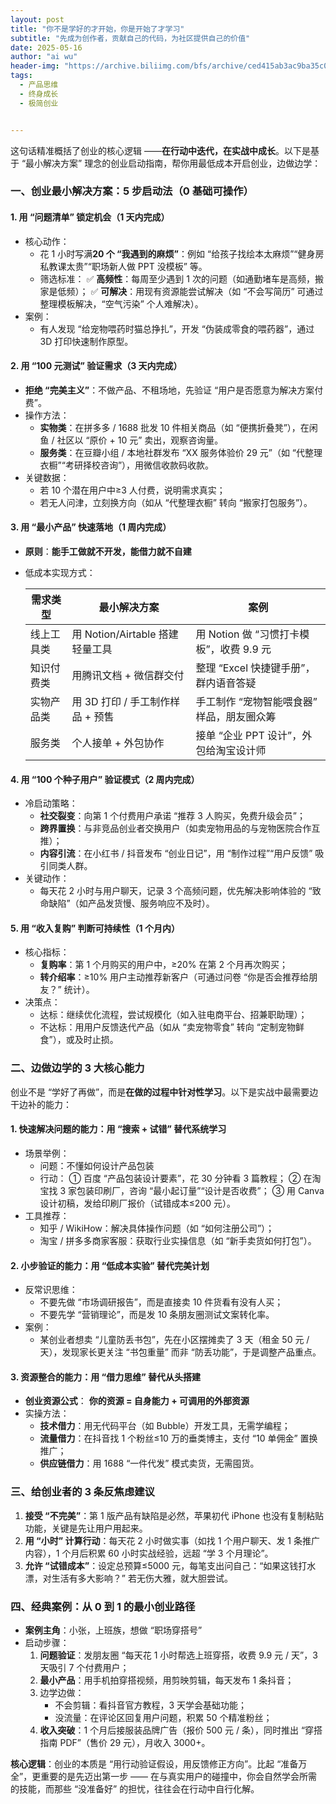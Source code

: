```yaml
---
layout: post
title: "你不是学好的才开始，你是开始了才学习"
subtitle: "先成为创作者，贡献自己的代码，为社区提供自己的价值"
date: 2025-05-16
author: "ai wu"
header-img: "https://archive.biliimg.com/bfs/archive/ced415ab3ac9ba35c050e32dffe15f8197db9ec8.png"
tags:
  - 产品思维
  - 终身成长
  - 极简创业


---
```


这句话精准概括了创业的核心逻辑 ——**在行动中迭代，在实战中成长**。以下是基于 “最小解决方案” 理念的创业启动指南，帮你用最低成本开启创业，边做边学：

### **一、创业最小解决方案：5 步启动法（0 基础可操作）**

#### **1. 用 “问题清单” 锁定机会（1 天内完成）**

- 核心动作：
  - 花 1 小时写满**20 个 “我遇到的麻烦”**：例如 “给孩子找绘本太麻烦”“健身房私教课太贵”“职场新人做 PPT 没模板” 等。
  - 筛选标准：
    ✅ **高频性**：每周至少遇到 1 次的问题（如通勤堵车是高频，搬家是低频）；
    ✅ **可解决**：用现有资源能尝试解决（如 “不会写简历” 可通过整理模板解决，“空气污染” 个人难解决）。
- 案例：
  - 有人发现 “给宠物喂药时猫总挣扎”，开发 “伪装成零食的喂药器”，通过 3D 打印快速制作原型。

#### **2. 用 “100 元测试” 验证需求（3 天内完成）**

- **拒绝 “完美主义”**：不做产品、不租场地，先验证 “用户是否愿意为解决方案付费”。
- 操作方法：
  - **实物类**：在拼多多 / 1688 批发 10 件相关商品（如 “便携折叠凳”），在闲鱼 / 社区以 “原价 + 10 元” 卖出，观察咨询量。
  - **服务类**：在豆瓣小组 / 本地社群发布 “XX 服务体验价 29 元”（如 “代整理衣橱”“考研择校咨询”），用微信收款码收款。
- 关键数据：
  - 若 10 个潜在用户中≥3 人付费，说明需求真实；
  - 若无人问津，立刻换方向（如从 “代整理衣橱” 转向 “搬家打包服务”）。

#### **3. 用 “最小产品” 快速落地（1 周内完成）**

- **原则**：**能手工做就不开发，能借力就不自建**

- 低成本实现方式：

  | **需求类型** | **最小解决方案**                 | **案例**                                   |
  | ------------ | -------------------------------- | ------------------------------------------ |
  | 线上工具类   | 用 Notion/Airtable 搭建轻量工具  | 用 Notion 做 “习惯打卡模板”，收费 9.9 元   |
  | 知识付费类   | 用腾讯文档 + 微信群交付          | 整理 “Excel 快捷键手册”，群内语音答疑      |
  | 实物产品类   | 用 3D 打印 / 手工制作样品 + 预售 | 手工制作 “宠物智能喂食器” 样品，朋友圈众筹 |
  | 服务类       | 个人接单 + 外包协作              | 接单 “企业 PPT 设计”，外包给淘宝设计师     |

#### **4. 用 “100 个种子用户” 验证模式（2 周内完成）**

- 冷启动策略：
  - **社交裂变**：向第 1 个付费用户承诺 “推荐 3 人购买，免费升级会员”；
  - **跨界置换**：与非竞品创业者交换用户（如卖宠物用品的与宠物医院合作互推）；
  - **内容引流**：在小红书 / 抖音发布 “创业日记”，用 “制作过程”“用户反馈” 吸引同类人群。
- 关键动作：
  - 每天花 2 小时与用户聊天，记录 3 个高频问题，优先解决影响体验的 “致命缺陷”（如产品发货慢、服务响应不及时）。

#### **5. 用 “收入复购” 判断可持续性（1 个月内）**

- 核心指标：
  - **复购率**：第 1 个月购买的用户中，≥20% 在第 2 个月再次购买；
  - **转介绍率**：≥10% 用户主动推荐新客户（可通过问卷 “你是否会推荐给朋友？” 统计）。
- 决策点：
  - 达标：继续优化流程，尝试规模化（如入驻电商平台、招兼职助理）；
  - 不达标：用用户反馈迭代产品（如从 “卖宠物零食” 转向 “定制宠物鲜食”），或及时止损。

### **二、边做边学的 3 大核心能力**

创业不是 “学好了再做”，而是**在做的过程中针对性学习**。以下是实战中最需要边干边补的能力：

#### **1. 快速解决问题的能力：用 “搜索 + 试错” 替代系统学习**

- 场景举例：
  - 问题：不懂如何设计产品包装
  - 行动：
    ① 百度 “产品包装设计要素”，花 30 分钟看 3 篇教程；
    ② 在淘宝找 3 家包装印刷厂，咨询 “最小起订量”“设计是否收费”；
    ③ 用 Canva 设计初稿，发给印刷厂报价（试错成本≤200 元）。
- 工具推荐：
  - 知乎 / WikiHow：解决具体操作问题（如 “如何注册公司”）；
  - 淘宝 / 拼多多商家客服：获取行业实操信息（如 “新手卖货如何打包”）。

#### **2. 小步验证的能力：用 “低成本实验” 替代完美计划**

- 反常识思维：
  - 不要先做 “市场调研报告”，而是直接卖 10 件货看有没有人买；
  - 不要先学 “营销理论”，而是发 10 条朋友圈测试文案转化率。
- 案例：
  - 某创业者想卖 “儿童防丢书包”，先在小区摆摊卖了 3 天（租金 50 元 / 天），发现家长更关注 “书包重量” 而非 “防丢功能”，于是调整产品重点。

#### **3. 资源整合的能力：用 “借力思维” 替代从头搭建**

- **创业资源公式**：
  **你的资源 = 自身能力 + 可调用的外部资源**
- 实操方法：
  - **技术借力**：用无代码平台（如 Bubble）开发工具，无需学编程；
  - **流量借力**：在抖音找 1 个粉丝≤10 万的垂类博主，支付 “10 单佣金” 置换推广；
  - **供应链借力**：用 1688 “一件代发” 模式卖货，无需囤货。

### **三、给创业者的 3 条反焦虑建议**

1. **接受 “不完美”**：第 1 版产品有缺陷是必然，苹果初代 iPhone 也没有复制粘贴功能，关键是先让用户用起来。
2. **用 “小时” 计算行动**：每天花 2 小时做实事（如找 1 个用户聊天、发 1 条推广内容），1 个月后积累 60 小时实战经验，远超 “学 3 个月理论”。
3. **允许 “试错成本”**：设定总预算≤5000 元，每笔支出问自己：“如果这钱打水漂，对生活有多大影响？” 若无伤大雅，就大胆尝试。

### **四、经典案例：从 0 到 1 的最小创业路径**

- **案例主角**：小张，上班族，想做 “职场穿搭号”
- 启动步骤：
  1. **问题验证**：发朋友圈 “每天花 1 小时帮选上班穿搭，收费 9.9 元 / 天”，3 天吸引 7 个付费用户；
  2. **最小产品**：用手机拍穿搭视频，用剪映剪辑，每天发布 1 条抖音；
  3. 边学边做：
     - 不会剪辑：看抖音官方教程，3 天学会基础功能；
     - 没流量：在评论区回复用户问题，积累 50 个精准粉丝；
  4. **收入突破**：1 个月后接服装品牌广告（报价 500 元 / 条），同时推出 “穿搭指南 PDF”（售价 29 元），月收入 3000+。



**核心逻辑**：创业的本质是 “用行动验证假设，用反馈修正方向”。比起 “准备万全”，更重要的是先迈出第一步 —— 在与真实用户的碰撞中，你会自然学会所需的技能，而那些 “没准备好” 的担忧，往往会在行动中自行化解。